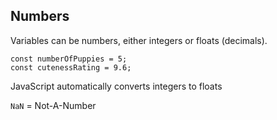 ## Numbers

Variables can be numbers, either integers or floats (decimals).

```
const numberOfPuppies = 5;
const cutenessRating = 9.6;
```

JavaScript automatically converts integers to floats

`NaN` = Not-A-Number